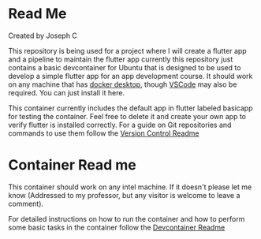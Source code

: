# Read Me

Created by Joseph C

This repository is being used for a project where I will create a flutter app and a pipeline to maintain the flutter app currently this repository just contains a basic devcontainer for Ubuntu that is designed to be used to develop a simple flutter app for an app development course. It should work on any machine that has [docker desktop](https://www.docker.com/products/docker-desktop/), though [VSCode](https://code.visualstudio.com/) may also be required. You can just install it here.

This container currently includes the default app in flutter labeled basicapp for testing the container. Feel free to delete it and create your own app to verify flutter is installed correctly. For a guide on Git repositories and commands to use them follow the [Version Control Readme](https://github.com/JosephCGit/JCDevContainer/blob/main/Documentation/VersionControl.md)

# Container Read me

This container should work on any intel machine. If it doesn't please let me know (Addressed to my professor, but any visitor is welcome to leave a comment).

For detailed instructions on how to run the container and how to perform some basic tasks in the container follow the [Devcontainer Readme](https://github.com/JosephCGit/JCDevContainer/blob/main/Documentation/DevContainer.md)
